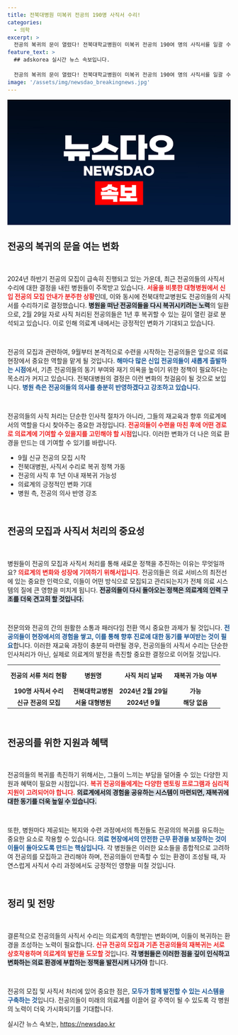 ```yaml
---
title: 전북대병원 미복귀 전공의 190명 사직서 수리!
categories:
  - 의학
excerpt: >
  전공의 복귀의 문이 열렸다! 전북대학교병원이 미복귀 전공의 190여 명의 사직서를 일괄 수리하며, 내년 3월 다시 수련할 기회를 마련했다. 기회를 놓치지 마세요!
feature_text: >
  ## adskorea 실시간 뉴스 속보입니다.

  전공의 복귀의 문이 열렸다! 전북대학교병원이 미복귀 전공의 190여 명의 사직서를 일괄 수리하며, 내년 3월 다시 수련할 기회를 마련했다. 기회를 놓치지 마세요!
image: '/assets/img/newsdao_breakingnews.jpg'
---
```


<p><img src="/assets/img/newsdao_breakingnews.jpg" alt="adskorea 속보" /></p>

<h2 data-ke-size="size26">전공의 복귀의 문을 여는 변화</h2>

<p data-ke-size="size16">&nbsp;</p>

<p>2024년 하반기 전공의 모집이 급속히 진행되고 있는 가운데, 최근 전공의들의 사직서 수리에 대한 결정을 내린 병원들이 주목받고 있습니다. <b><span style="color: #ee2323;">서울을 비롯한 대형병원에서 신입 전공의 모집 안내가 분주한 상황</span></b>인데, 이와 동시에 전북대학교병원도 전공의들의 사직서를 수리하기로 결정했습니다. <b><span style="background-color: #21538527;">병원을 떠난 전공의들을 다시 복귀시키려는 노력</span></b>의 일환으로, 2월 29일 자로 사직 처리된 전공의들은 1년 후 복귀할 수 있는 길이 열린 걸로 분석되고 있습니다. 이로 인해 의료계 내에서는 긍정적인 변화가 기대되고 있습니다.</p>

<p data-ke-size="size16">&nbsp;</p>

<p>전공의 모집과 관련하여, 9월부터 본격적으로 수련을 시작하는 전공의들은 앞으로 의료 현장에서 중요한 역할을 맡게 될 것입니다. <b><span style="color: #1a5490;">해마다 많은 신입 전공의들이 새롭게 출발하는 시점</span></b>에서, 기존 전공의들의 동기 부여와 재기 의욕을 높이기 위한 정책이 필요하다는 목소리가 커지고 있습니다. 전북대병원의 결정은 이런 변화의 첫걸음이 될 것으로 보입니다. <b><span style="color: #1a5490;">병원 측은 전공의들의 의사를 충분히 반영하겠다고 강조하고 있습니다.</span></b></p>

<p data-ke-size="size16">&nbsp;</p>

<p>전공의들의 사직 처리는 단순한 인사적 절차가 아니라, 그들의 재교육과 향후 의료계에서의 역할을 다시 찾아주는 중요한 과정입니다. <b><span style="color: #ee2323;">전공의들이 수련을 마친 후에 어떤 경로로 의료계에 기여할 수 있을지를 고민해야 할 시점</span></b>입니다. 이러한 변화가 더 나은 의료 환경을 만드는 데 기여할 수 있기를 바랍니다.</p>

<ul>
<li>9월 신규 전공의 모집 시작</li>
<li>전북대병원, 사직서 수리로 복귀 정책 가동</li>
<li>전공의 사직 후 1년 이내 재복귀 가능성</li>
<li>의료계의 긍정적인 변화 기대</li>
<li>병원 측, 전공의 의사 반영 강조</li>
</ul>

<p data-ke-size="size16">&nbsp;</p>

<h2 data-ke-size="size26">전공의 모집과 사직서 처리의 중요성</h2>

<p data-ke-size="size16">&nbsp;</p>

<p>병원들이 전공의 모집과 사직서 처리를 통해 새로운 정책을 추진하는 이유는 무엇일까요? <b><span style="color: #ee2323;">의료계의 변화와 성장에 기여하기 위해서입니다.</span></b> 전공의들은 의료 서비스의 최전선에 있는 중요한 인력으로, 이들이 어떤 방식으로 모집되고 관리되는지가 전체 의료 시스템의 질에 큰 영향을 미치게 됩니다. <b><span style="background-color: #21538527;">전공의들이 다시 돌아오는 정책은 의료계의 인력 구조를 더욱 견고히 할 것입니다.</span></b></p>

<p data-ke-size="size16">&nbsp;</p>

<p>전문의와 전공의 간의 원활한 소통과 패러다임 전환 역시 중요한 과제가 될 것입니다. <b><span style="color: #1a5490;">전공의들이 현장에서의 경험을 쌓고, 이를 통해 향후 진로에 대한 동기를 부여받는 것이 필요</span></b>합니다. 이러한 재교육 과정이 충분히 마련될 경우, 전공의들의 사직서 수리는 단순한 인사처리가 아닌, 실제로 의료계의 발전을 촉진할 중요한 결정으로 이어질 것입니다.</p>

<table style="width: 100%;">
<tr>
<th style="text-align: center; height: 40px;"><b>전공의 서류 처리 현황</b></th>
<th style="text-align: center; height: 40px;"><b>병원명</b></th>
<th style="text-align: center; height: 40px;"><b>사직 처리 날짜</b></th>
<th style="text-align: center; height: 40px;"><b>재복귀 가능 여부</b></th>
</tr>
<tr>
<td style="text-align: center; height: 17px;"><b>190명 사직서 수리</b></td>
<td style="text-align: center; height: 17px;"><b>전북대학교병원</b></td>
<td style="text-align: center; height: 17px;"><b>2024년 2월 29일</b></td>
<td style="text-align: center; height: 17px;"><b>가능</b></td>
</tr>
<tr>
<td style="text-align: center; height: 17px;"><b>신규 전공의 모집</b></td>
<td style="text-align: center; height: 17px;"><b>서울 대형병원</b></td>
<td style="text-align: center; height: 17px;"><b>2024년 9월</b></td>
<td style="text-align: center; height: 17px;"><b>해당 없음</b></td>
</tr>
</table>

<p data-ke-size="size16">&nbsp;</p>

<h2 data-ke-size="size26">전공의를 위한 지원과 혜택</h2>

<p data-ke-size="size16">&nbsp;</p>

<p>전공의들의 복귀를 촉진하기 위해서는, 그들이 느끼는 부담을 덜어줄 수 있는 다양한 지원과 혜택이 필요한 시점입니다. <b><span style="color: #ee2323;">복귀 전공의들에게는 다양한 멘토링 프로그램과 심리적 지원이 고려되어야 합니다.</span></b> <b><span style="background-color: #21538527;">의료계에서의 경험을 공유하는 시스템이 마련되면, 재복귀에 대한 동기를 더욱 높일 수 있습니다.</span></b></p>

<p data-ke-size="size16">&nbsp;</p>

<p>또한, 병원마다 제공되는 복지와 수련 과정에서의 특전들도 전공의의 복귀를 유도하는 중요한 요소로 작용할 수 있습니다. <b><span style="color: #1a5490;">의료 현장에서의 안전한 근무 환경을 보장하는 것이 이들이 돌아오도록 만드는 핵심입니다.</span></b> 각 병원들은 이러한 요소들을 종합적으로 고려하여 전공의를 모집하고 관리해야 하며, 전공의들이 만족할 수 있는 환경이 조성될 때, 자연스럽게 사직서 수리 과정에서도 긍정적인 영향을 미칠 것입니다.</p>

<p data-ke-size="size16">&nbsp;</p>

<h2 data-ke-size="size26">정리 및 전망</h2>

<p data-ke-size="size16">&nbsp;</p>

<p>결론적으로 전공의들의 사직서 수리는 의료계의 촉망받는 변화이며, 이들이 복귀하는 환경을 조성하는 노력이 필요합니다. <b><span style="color: #ee2323;">신규 전공의 모집과 기존 전공의들의 재복귀는 서로 상호작용하며 의료계의 발전을 도모할 것</span></b>입니다. <b><span style="background-color: #21538527;">각 병원들은 이러한 점을 깊이 인식하고 변화하는 의료 환경에 부합하는 정책을 발전시켜 나가야</span></b> 합니다.</p>

<p data-ke-size="size16">&nbsp;</p> 

<p>전공의 모집 및 사직서 처리에 있어 중요한 점은, <b><span style="color: #1a5490;">모두가 함께 발전할 수 있는 시스템을 구축하는 것</span></b>입니다. 전공의들이 미래의 의료계를 이끌어 갈 주역이 될 수 있도록 각 병원의 노력이 더욱 가시화되기를 기대합니다.</p>
실시간 뉴스 속보는, <a href="https://newsdao.kr" rel="dofollow">https://newsdao.kr</a>


